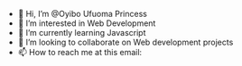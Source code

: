 - 👋 Hi, I’m @Oyibo Ufuoma Princess
- 👀 I’m interested in Web Development
- 🌱 I’m currently learning Javascript
- 💞️ I’m looking to collaborate on Web development projects
- 📫 How to reach me at this email: 

<!---
Oyibo Ufuoma/J-Princess is a ✨ special ✨ repository because its `README.md` (this file) appears on your GitHub profile.
You can click the Preview link to take a look at your changes.
--->
